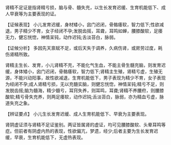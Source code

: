 肾精不足证是指肾精亏损，脑与骨、髓失充，以生长发育迟缓、生育机能低下、成人早衰等为主要表现的证。

  【证候表现】
  小儿发育迟缓，身材矮小，囟门迟闭，骨骼痿软，智力低下;性欲减退，男子精少不育，女子经闭不孕;发脱齿摇，耳聋，耳鸣如蝉，腰膝酸软，足痿无力，健忘恍惚，神情呆钝，动作迟钝;舌淡苔白，脉弱。

  【证候分析】
  多因先天禀赋不足，或后天失于调养，久病伤肾，或房劳过度，耗伤肾精所致。

肾精主生长、发育，小儿肾精不充，不能化气生血，不能主骨生髓充脑，则发育迟缓，身体矮小，囟门迟闭，骨骼痿软，智力低下;肾精主生殖，肾精亏虚，生殖无源，不能兴动阳事，故性欲减退，生育机能低下，男子表现为精少不育，女子表现为经闭不孕;成人肾精亏损，无以充髓实脑，则健忘恍惚，神情呆钝;精亏不足，则发脱齿摇;脑为髓海，精少髓亏，耳窍失养，则耳鸣，耳聋;肾精不养腰府，则腰膝酸软;精亏骨失充养，则两足痿软，动作迟钝;舌淡苔白，脉弱，亦为精血亏虚，脉道失充之象。

【辨证要点】
小儿生长发育迟缓、成人生育机能低下、早衰为主要表现。

  肾阴虚证须与肾精不足证鉴别。两证皆属肾的虚证，均可见腰膝酸软、头晕耳鸣等症。但前者有阴虚内热的表现，性欲偏亢，梦遗，经少;后者主要为生长发育迟缓，早衰，生育机能低下，无虚热表现。